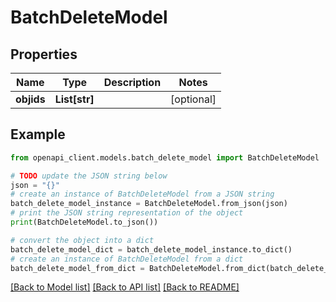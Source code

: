 # BatchDeleteModel


## Properties

Name | Type | Description | Notes
------------ | ------------- | ------------- | -------------
**objids** | **List[str]** |  | [optional] 

## Example

```python
from openapi_client.models.batch_delete_model import BatchDeleteModel

# TODO update the JSON string below
json = "{}"
# create an instance of BatchDeleteModel from a JSON string
batch_delete_model_instance = BatchDeleteModel.from_json(json)
# print the JSON string representation of the object
print(BatchDeleteModel.to_json())

# convert the object into a dict
batch_delete_model_dict = batch_delete_model_instance.to_dict()
# create an instance of BatchDeleteModel from a dict
batch_delete_model_from_dict = BatchDeleteModel.from_dict(batch_delete_model_dict)
```
[[Back to Model list]](../README.md#documentation-for-models) [[Back to API list]](../README.md#documentation-for-api-endpoints) [[Back to README]](../README.md)


